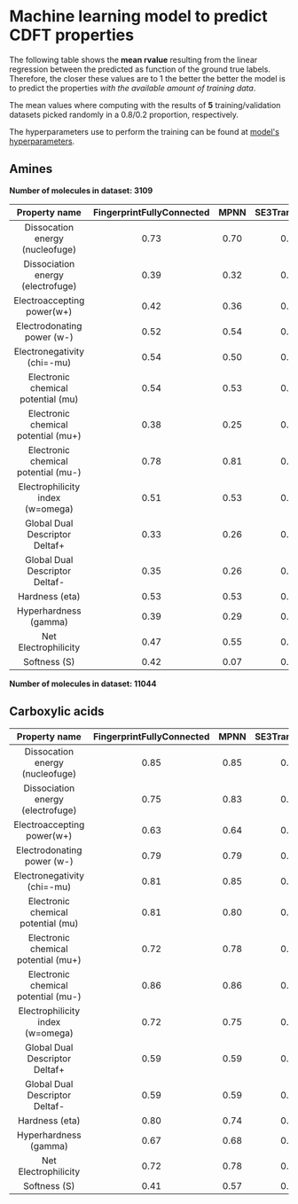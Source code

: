 # Machine learning model to predict CDFT properties

The following table shows the **mean rvalue** resulting from the linear regression
between the predicted as function of the ground true labels. Therefore, the closer
these values are to 1 the better the better the model is to predict the properties *with
the available amount of training data*.

The mean values where computing with the results of **5** training/validation datasets picked randomly
in a 0.8/0.2 proportion, respectively.

The hyperparameters use to perform the training can be found at [model's hyperparameters](Training_hyperparameters.md).


## Amines

**Number of molecules in dataset: 3109**

|          Property name             | FingerprintFullyConnected | MPNN | SE3Transformer|
|:----------------------------------:|:-------------------------:|:----:|:-------------:|
| Dissocation energy (nucleofuge)    | 0.73   | 0.70   | 0.78 |
| Dissociation energy (electrofuge)  | 0.39	  | 0.32   | 0.39 |
| Electroaccepting power(w+)         | 0.42	  | 0.36   | 0.55 |
| Electrodonating power (w-)         | 0.52	  | 0.54   | 0.66 |
| Electronegativity (chi=-mu)        | 0.54	  | 0.50   | 0.61 |
| Electronic chemical potential (mu) | 0.54	  | 0.53   | 0.59 |
| Electronic chemical potential (mu+)| 0.38	  | 0.25   | 0.34 |
| Electronic chemical potential (mu-)| 0.78	  | 0.81   | 0.85 |
| Electrophilicity index (w=omega)   | 0.51	  | 0.53   | 0.62 |
| Global Dual Descriptor Deltaf+     | 0.33	  | 0.26   | 0.35 |
| Global Dual Descriptor Deltaf-     | 0.35	  | 0.26   | 0.36 |
| Hardness (eta)                     | 0.53	  | 0.53   | 0.56 |
| Hyperhardness (gamma)              | 0.39	  | 0.29   | 0.41 |
| Net Electrophilicity               | 0.47	  | 0.55   | 0.62 |
| Softness (S)                       | 0.42	  | 0.07   | 0.20 |


**Number of molecules in dataset: 11044**


## Carboxylic acids


|          Property name             | FingerprintFullyConnected | MPNN | SE3Transformer|
|:----------------------------------:|:-------------------------:|:----:|:-------------:|
| Dissocation energy (nucleofuge)    | 0.85   | 0.85 |  0.87 |
| Dissociation energy (electrofuge)  | 0.75   | 0.83 | 	0.83 |
| Electroaccepting power(w+)         | 0.63	  | 0.64 | 	0.66 |
| Electrodonating power (w-)         | 0.79	  | 0.79 | 	0.84 |
| Electronegativity (chi=-mu)        | 0.81	  | 0.85 | 	0.88 |
| Electronic chemical potential (mu) | 0.81	  | 0.80 | 	0.88 |
| Electronic chemical potential (mu+)| 0.72	  | 0.78 | 	0.77 |
| Electronic chemical potential (mu-)| 0.86	  | 0.86 | 	0.91 |
| Electrophilicity index (w=omega)   | 0.72	  | 0.75 | 	0.79 |
| Global Dual Descriptor Deltaf+     | 0.59	  | 0.59 | 	0.61 |
| Global Dual Descriptor Deltaf-     | 0.59	  | 0.59 | 	0.60 |
| Hardness (eta)                     | 0.80	  | 0.74 | 	0.83 |
| Hyperhardness (gamma)              | 0.67	  | 0.68 | 	0.70 |
| Net Electrophilicity               | 0.72	  | 0.78 | 	0.80 |
| Softness (S)                       | 0.41	  | 0.57 | 	0.44 |

